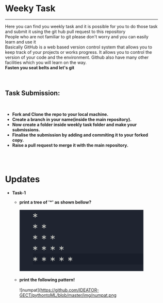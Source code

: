 # Weeky Task 
---
Here you can find you weekly task and it is possible for you to do those task and submit it using the git hub pull request to this repository<br>
People who are not familiar to git please don't worry and you can easily learn and use it<br>
Basically GitHub is a web based version control system that allows you to keep track of your projects or works progress. It allows you to control the version of your code and the environment. Github also have many other facilities which you will learn on the way.<br>
**Fasten you seat belts and let's git**
<br/>
<br/>
<br/>
## Task Submission:
 <br/>
 
  - **Fork and Clone the repo to your local machine.**
  - **Create a branch in your name(inside the main repository).**
  - **Now create a folder inside weekly task folder and make your submissions.**
  - **Finalise the submission by adding and commiting it to your forked copy.**
  - **Raise a pull request to merge it with the main repository.**
<br/>
<br/>


# Updates

* **Task-1**
   * **print a tree of '\*' as shown bellow?**<br/><br/>
   ![tree](https://github.com/IDEATOR-GECT/pythontoML/blob/master/img/tree.png)
   <br/>
   
   * **print the following pattern!**<br/><br/>
   ![numpat](https://github.com/IDEATOR-GECT/pythontoML/blob/master/img/numpat.png
